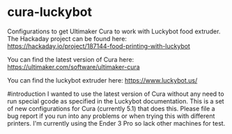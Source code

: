 # cura-luckybot
Configurations to get Ultimaker Cura to work with Luckybot food extruder.  The Hackaday project can be found here:  https://hackaday.io/project/187144-food-printing-with-luckybot

You can find the latest version of Cura here:  https://ultimaker.com/software/ultimaker-cura

You can find the luckybot extruder here:  https://www.luckybot.us/

#introduction
I wanted to use the latest version of Cura without any need to run special gcode as specified in the Luckybot documentation.  This is a set of new configurations for Cura (currently 5.1) that does this. Please file a bug report if you run into any problems or when trying this with different printers.  I'm currently using the Ender 3 Pro so lack other machines for test.



